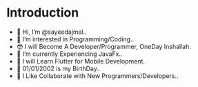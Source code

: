 # Introduction

- 👋 Hi, I’m @sayeedajmal..
- 👀 I’m interested in Programming/Coding..
- 😎 I will Become A Developer/Programmer, OneDay Inshallah.
- 🌱 I’m currently Experiencing JavaFx..
- 💓 I will Learn Flutter for Mobile Development.
- 🎂 01/01/2002 is my BirthDay..
- 💝 I Like Collaborate with New Programmers/Developers..

<!---
sayeedajmal/sayeedajmal is a ✨ special ✨ repository because its `README.md` (this file) appears on your GitHub profile.
You can click the Preview link to take a look at your changes.
--->
